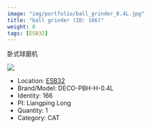 ```yaml
---
image: "img/portfolio/ball_grinder_0.4L.jpg"
title: "ball grinder (ID: 166)"
weight: 0
tags: [ESB32]
---
```


卧式球磨机

<!--more-->

![](../../img/portfolio/ball_grinder_0.4L.jpg)

- Location: [ESB32](../../tags/ESB32)
- Brand/Model: DECO-PBH-H-0.4L
- Identity: 166
- PI: Liangping Long
- Quantity: 1
- Category: CAT






